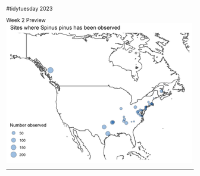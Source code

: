 #tidytuesday 2023

Week 2 Preview
<br>
<img align="centre" src="2023/week2/Spinus-pinus-map.png" width="500">
<br>
<hr>
